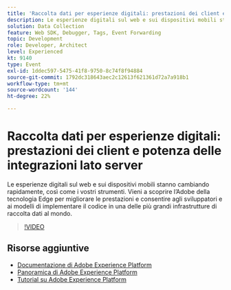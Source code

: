 ```yaml
---
title: 'Raccolta dati per esperienze digitali: prestazioni dei client e potenza delle integrazioni lato server'
description: Le esperienze digitali sul web e sui dispositivi mobili stanno cambiando rapidamente, così come i vostri strumenti. Vieni a scoprire l’Adobe della tecnologia Edge per migliorare le prestazioni e consentire agli sviluppatori e ai modelli di implementare il codice in una delle più grandi infrastrutture di raccolta dati al mondo.
solution: Data Collection
feature: Web SDK, Debugger, Tags, Event Forwarding
topic: Development
role: Developer, Architect
level: Experienced
kt: 9140
type: Event
exl-id: 1ddec597-5475-41f8-9750-8c74f8f94884
source-git-commit: 1792dc318643aec2c12613f621361d72a7a918b1
workflow-type: tm+mt
source-wordcount: '144'
ht-degree: 22%

---
```


# Raccolta dati per esperienze digitali: prestazioni dei client e potenza delle integrazioni lato server

Le esperienze digitali sul web e sui dispositivi mobili stanno cambiando rapidamente, così come i vostri strumenti. Vieni a scoprire l’Adobe della tecnologia Edge per migliorare le prestazioni e consentire agli sviluppatori e ai modelli di implementare il codice in una delle più grandi infrastrutture di raccolta dati al mondo.

>[!VIDEO](https://video.tv.adobe.com/v/337584/?quality=12&learn=on&hidetitle=true)

## Risorse aggiuntive

- [Documentazione di Adobe Experience Platform](https://experienceleague.adobe.com/docs/experience-platform.html?lang=it)
- [Panoramica di Adobe Experience Platform](https://experienceleague.adobe.com/docs/experience-platform/landing/home.html?lang=it)
- [Tutorial su Adobe Experience Platform](https://experienceleague.adobe.com/docs/platform-learn/tutorials/overview.html?lang=it)
